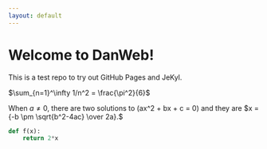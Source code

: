 ```yaml
---
layout: default
---
```


Welcome to DanWeb!
=================================

This is a test repo to try out GitHub Pages and JeKyl.

$\sum_{n=1}^\infty 1/n^2 = \frac{\pi^2}{6}$





When $a \ne 0$, there are two solutions to \(ax^2 + bx + c = 0\) and they are
$x = {-b \pm \sqrt{b^2-4ac} \over 2a}.$

```python
def f(x):
    return 2*x
```
